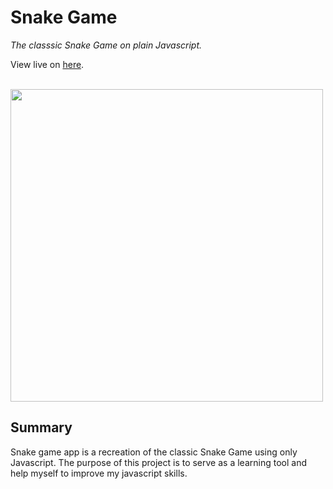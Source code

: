# Snake Game

_The classsic Snake Game on plain Javascript._

View live on <a href="demo-snake.png">here</a>.

<br>

<img src="demo.png" width="500">

## Summary

Snake game app is a recreation of the classic Snake Game using only Javascript. The purpose of this project is to serve as a learning tool and help myself to improve my javascript skills.